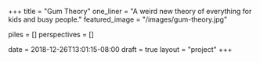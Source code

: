 +++
title = "Gum Theory"
one_liner = "A weird new theory of everything for kids and busy people."
featured_image = "/images/gum-theory.jpg"

piles = []
perspectives = []

date = 2018-12-26T13:01:15-08:00
draft = true
layout = "project"
+++
